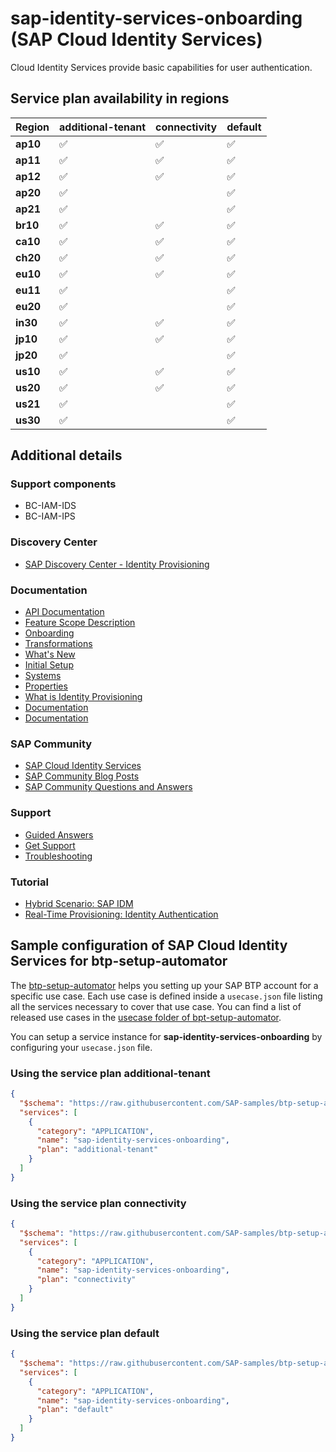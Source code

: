 # sap-identity-services-onboarding (SAP Cloud Identity Services)

Cloud Identity Services provide basic capabilities for user authentication.

## Service plan availability in regions

| Region | additional-tenant | connectivity | default |
|--------|-------------------|--------------|---------|
|  **ap10** | ✅ | ✅ | ✅ |
|  **ap11** | ✅ | ✅ | ✅ |
|  **ap12** | ✅ | ✅ | ✅ |
|  **ap20** | ✅ | | ✅ |
|  **ap21** | ✅ | | ✅ |
|  **br10** | ✅ | ✅ | ✅ |
|  **ca10** | ✅ | ✅ | ✅ |
|  **ch20** | ✅ | ✅ | ✅ |
|  **eu10** | ✅ | ✅ | ✅ |
|  **eu11** | ✅ | | ✅ |
|  **eu20** | ✅ | | ✅ |
|  **in30** | ✅ | ✅ | ✅ |
|  **jp10** | ✅ | ✅ | ✅ |
|  **jp20** | ✅ | | ✅ |
|  **us10** | ✅ | ✅ | ✅ |
|  **us20** | ✅ | ✅ | ✅ |
|  **us21** | ✅ | | ✅ |
|  **us30** | ✅ | | ✅ |

## Additional details

### Support components

- BC-IAM-IDS
- BC-IAM-IPS

### Discovery Center

- [SAP Discovery Center - Identity Provisioning](https://discovery-center.cloud.sap/serviceCatalog/identity-provisioning)

### Documentation

- [API Documentation](https://api.sap.com/api/IPS_Proxy/resource)
- [Feature Scope Description](https://help.sap.com/http.svc/rc/a64e4891b68a40db95ef9785446e174a/Cloud/en-US/FSD_for_IPS.pdf)
- [Onboarding](https://help.sap.com/docs/BTP/f48e822d6d484fa5ade7dda78b64d9f5/431ba4e8b9704848aec3aea97fcbfd8b.html)
- [Transformations](https://help.sap.com/docs/BTP/f48e822d6d484fa5ade7dda78b64d9f5/81f5204a5829429781d9ecc8b171f287.html)
- [What's New](https://help.sap.com/docs/BTP/f48e822d6d484fa5ade7dda78b64d9f5/b2cddb90224d4330a0fbf74573adc395.html)
- [Initial Setup](https://help.sap.com/docs/BTP/f48e822d6d484fa5ade7dda78b64d9f5/bd214dcbdd824834b34045c13f1508e2.html)
- [Systems](https://help.sap.com/docs/BTP/f48e822d6d484fa5ade7dda78b64d9f5/e59ae54bc2074f699be8768403eee46a.html)
- [Properties](https://help.sap.com/docs/BTP/f48e822d6d484fa5ade7dda78b64d9f5/e92c1aa0bb634ec1a35f353f0a4588ec.html)
- [What is Identity Provisioning](https://help.sap.com/docs/BTP/f48e822d6d484fa5ade7dda78b64d9f5/f2b2df8a273642a1bf801e99ecc4a043.html)
- [Documentation](https://help.sap.com/docs/IDENTITY_AUTHENTICATION)
- [Documentation](https://help.sap.com/docs/IDENTITY_PROVISIONING)

### SAP Community

- [SAP Cloud Identity Services](https://community.sap.com/topics/cloud-identity-services)
- [SAP Community Blog Posts](https://community.sap.com/search/?ct=blog&q=SAP%20Cloud%20Identity%20Services)
- [SAP Community Questions and Answers](https://community.sap.com/search/?ct=qa&q=SAP%20Cloud%20Identity%20Services)

### Support

- [Guided Answers](https://ga.support.sap.com/dtp/viewer/#/tree/2065/actions/26547:29111:29114:27412)
- [Get Support](https://help.sap.com/docs/BTP/f48e822d6d484fa5ade7dda78b64d9f5/50c693d6062843ef90c09e435eb424f2.html)
- [Troubleshooting](https://help.sap.com/docs/BTP/f48e822d6d484fa5ade7dda78b64d9f5/c6aa07e59c8343aab6ca995b551d114b.html)

### Tutorial

- [Hybrid Scenario: SAP IDM](https://help.sap.com/docs/BTP/f48e822d6d484fa5ade7dda78b64d9f5/6fa419a1901a464ea7dd214bcf476468.html)
- [Real-Time Provisioning: Identity Authentication](https://help.sap.com/docs/BTP/f48e822d6d484fa5ade7dda78b64d9f5/70afd909734842b08ff8f1be5b01bc2a.html)

## Sample configuration of **SAP Cloud Identity Services** for btp-setup-automator

The [btp-setup-automator](https://github.com/SAP-samples/btp-setup-automator) helps you setting up your SAP BTP account for a specific use case. Each use case is defined inside a `usecase.json` file listing all the services necessary to cover that use case. You can find a list of released use cases in the [usecase folder of bpt-setup-automator](https://github.com/SAP-samples/btp-setup-automator/tree/main/usecases).

You can setup a service instance for **sap-identity-services-onboarding** by configuring your `usecase.json` file.

### Using the service plan **additional-tenant**

```json
{
  "$schema": "https://raw.githubusercontent.com/SAP-samples/btp-setup-automator/main/libs/btpsa-usecase.json",
  "services": [
    {
      "category": "APPLICATION",
      "name": "sap-identity-services-onboarding",
      "plan": "additional-tenant"
    }
  ]
}
```

### Using the service plan **connectivity**

```json
{
  "$schema": "https://raw.githubusercontent.com/SAP-samples/btp-setup-automator/main/libs/btpsa-usecase.json",
  "services": [
    {
      "category": "APPLICATION",
      "name": "sap-identity-services-onboarding",
      "plan": "connectivity"
    }
  ]
}
```

### Using the service plan **default**

```json
{
  "$schema": "https://raw.githubusercontent.com/SAP-samples/btp-setup-automator/main/libs/btpsa-usecase.json",
  "services": [
    {
      "category": "APPLICATION",
      "name": "sap-identity-services-onboarding",
      "plan": "default"
    }
  ]
}
```
